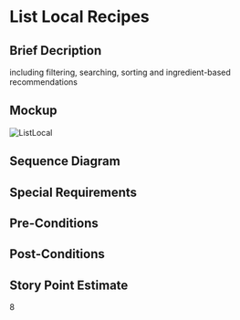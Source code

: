 # List Local Recipes
## Brief Decription
including filtering, searching, sorting and ingredient-based recommendations

## Mockup
![ListLocal](https://github.com/user-attachments/assets/562baaa7-de4f-4c30-a8dc-602dcdc4ae7d)
## Sequence Diagram

## Special Requirements

## Pre-Conditions

## Post-Conditions

## Story Point Estimate
8
